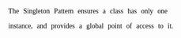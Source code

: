 <font style="color: black; font-family: 微软雅黑; white-space: pre-wrap; line-height: 30px; word-spacing: 5px; word-break: normal">
The Singleton Pattern ensures a class has only one
instance, and provides a global point of access to it.
</font><br />



